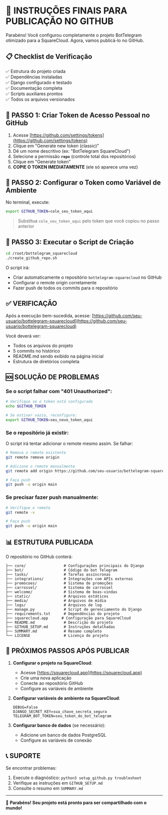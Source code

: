 # 🎯 INSTRUÇÕES FINAIS PARA PUBLICAÇÃO NO GITHUB

Parabéns! Você configurou completamente o projeto BotTelegram otimizado para a SquareCloud. Agora, vamos publicá-lo no GitHub.

## 📋 Checklist de Verificação

✅ Estrutura do projeto criada  
✅ Dependências instaladas  
✅ Django configurado e testado  
✅ Documentação completa  
✅ Scripts auxiliares prontos  
✅ Todos os arquivos versionados  

## 🔐 PASSO 1: Criar Token de Acesso Pessoal no GitHub

1. Acesse [https://github.com/settings/tokens](https://github.com/settings/tokens)
2. Clique em "Generate new token (classic)"
3. Dê um nome descritivo (ex: "BotTelegram SquareCloud")
4. Selecione a permissão **`repo`** (controle total dos repositórios)
5. Clique em "Generate token"
6. **COPIE O TOKEN IMEDIATAMENTE** (ele só aparece uma vez)

## 🔧 PASSO 2: Configurar o Token como Variável de Ambiente

No terminal, execute:
```bash
export GITHUB_TOKEN=cole_seu_token_aqui
```

> Substitua `cole_seu_token_aqui` pelo token que você copiou no passo anterior

## 🚀 PASSO 3: Executar o Script de Criação

```bash
cd /root/bottelegram_squarecloud
./create_github_repo.sh
```

O script irá:
- Criar automaticamente o repositório `bottelegram-squarecloud` no GitHub
- Configurar o remote origin corretamente
- Fazer push de todos os commits para o repositório

## ✅ VERIFICAÇÃO

Após a execução bem-sucedida, acesse:
[https://github.com/seu-usuario/bottelegram-squarecloud](https://github.com/seu-usuario/bottelegram-squarecloud)

Você deverá ver:
- Todos os arquivos do projeto
- 5 commits no histórico
- README.md sendo exibido na página inicial
- Estrutura de diretórios completa

## 🆘 SOLUÇÃO DE PROBLEMAS

### Se o script falhar com "401 Unauthorized":
```bash
# Verifique se o token está configurado
echo $GITHUB_TOKEN

# Se estiver vazio, reconfigure:
export GITHUB_TOKEN=seu_novo_token_aqui
```

### Se o repositório já existir:
O script irá tentar adicionar o remote mesmo assim. Se falhar:
```bash
# Remova o remote existente
git remote remove origin

# Adicione o remote manualmente
git remote add origin https://github.com/seu-usuario/bottelegram-squarecloud.git

# Faça push
git push -u origin main
```

### Se precisar fazer push manualmente:
```bash
# Verifique o remote
git remote -v

# Faça push
git push -u origin main
```

## 📊 ESTRUTURA PUBLICADA

O repositório no GitHub conterá:
```
├── core/                 # Configurações principais do Django
├── bot/                  # Código do bot Telegram
├── tasks/                # Tarefas assíncronas
├── integrations/         # Integrações com APIs externas
├── promocoes/            # Sistema de promoções
├── carrossel/            # Sistema de carrossel
├── welcome/              # Sistema de boas-vindas
├── static/               # Arquivos estáticos
├── media/                # Arquivos de mídia
├── logs/                 # Arquivos de log
├── manage.py             # Script de gerenciamento do Django
├── requirements.txt      # Dependências do projeto
├── squarecloud.app      # Configuração para SquareCloud
├── README.md             # Descrição do projeto
├── GITHUB_SETUP.md       # Instruções detalhadas
├── SUMMARY.md            # Resumo completo
└── LICENSE               # Licença do projeto
```

## 🎉 PRÓXIMOS PASSOS APÓS PUBLICAR

1. **Configurar o projeto na SquareCloud**:
   - Acesse [https://squarecloud.app](https://squarecloud.app)
   - Crie uma nova aplicação
   - Conecte ao repositório GitHub
   - Configure as variáveis de ambiente

2. **Configurar variáveis de ambiente na SquareCloud**:
   ```
   DEBUG=False
   DJANGO_SECRET_KEY=sua_chave_secreta_segura
   TELEGRAM_BOT_TOKEN=seu_token_do_bot_telegram
   ```

3. **Configurar banco de dados** (se necessário):
   - Adicione um banco de dados PostgreSQL
   - Configure as variáveis de conexão

## 📞 SUPORTE

Se encontrar problemas:
1. Execute o diagnóstico: `python3 setup_github.py troubleshoot`
2. Verifique as instruções em `GITHUB_SETUP.md`
3. Consulte o resumo em `SUMMARY.md`

---

🎉 **Parabéns! Seu projeto está pronto para ser compartilhado com o mundo!**